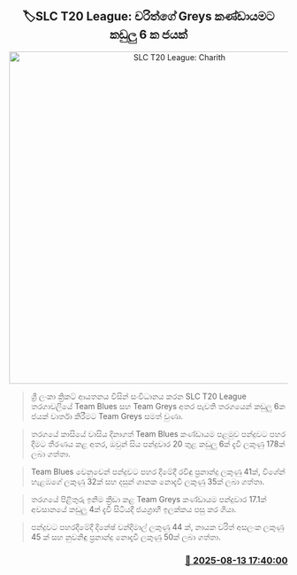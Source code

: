 <p align='center'><b><h2 align='center' title='SLC T20 League: Charith's Greys win by 6 wickets'>🏷SLC T20 League: චරිත්ගේ Greys කණ්ඩායමට කඩුලු 6 ක ජයක්</h2></b></p>
<p align='center'><img src='https://helakuru.sgp1.cdn.digitaloceanspaces.com/esana/images/lib/slc-t20-league-2025.jpg' width='600' alt='SLC T20 League: Charith's Greys win by 6 wickets'></p>

> ශ්‍රී ලංකා ක්‍රිකට් ආයතනය විසින් සංවිධානය කරන SLC T20 League තරගාවලියේ Team Blues සහ Team Greys අතර පැවති තරගයෙන් කඩුලු 6ක ජයක් වාර්තා කිරීමට Team Greys සමත් වුණා.

> තරගයේ කාසියේ වාසිය දිනාගත් Team Blues කණ්ඩායම පළමුව පන්දුවට පහර දීමට තීරණය කළ අතර, ඔවුන් සිය පන්දුවාර 20 තුළ කඩුලු 6ක් දැවී ලකුණු 178ක් ලබා ගත්තා.

> Team Blues වෙනුවෙන් පන්දුවට පහර දීමේදී රවිඳු ප්‍රනාන්දු ලකුණු 41ක්, විශේන් හැළඹගේ ලකුණු 32ක් සහ දසුන් ශානක නොදැවී ලකුණු 35ක් ලබා ගත්තා.

> තරගයේ පිළිතුරු ඉනිම ක්‍රීඩා කළ Team Greys කණ්ඩායම පන්දුවාර 17.1ක් අවසානයේ කඩුලු 4ක් දැවී සිටියදී ජයග්‍රාහී ඉලක්කය පසු කර ගියා. 

> පන්දුවට පහරදීමේදී දිනේෂ් චන්දිමාල් ලකුණු 44 ක්, නායක චරිත් අසලංක ලකුණු 45 ක් සහ නුවනිඳු ප්‍රනාන්දු නොදැවී ලකුණු 50ක් ලබා ගත්තා.



<h3 align='right'><a href='https://www.helakuru.lk/esana/p/112681/'>📅 2025-08-13 17:40:00</a></h3>
